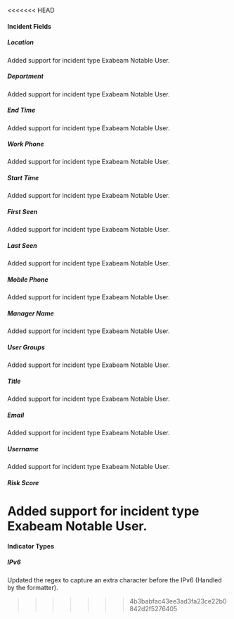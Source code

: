 <<<<<<< HEAD
#### Incident Fields

##### Location
Added support for incident type Exabeam Notable User.

##### Department
Added support for incident type Exabeam Notable User.

##### End Time
Added support for incident type Exabeam Notable User.

##### Work Phone
Added support for incident type Exabeam Notable User.

##### Start Time
Added support for incident type Exabeam Notable User.

##### First Seen
Added support for incident type Exabeam Notable User.

##### Last Seen
Added support for incident type Exabeam Notable User.

##### Mobile Phone
Added support for incident type Exabeam Notable User.

##### Manager Name
Added support for incident type Exabeam Notable User.

##### User Groups
Added support for incident type Exabeam Notable User.

##### Title
Added support for incident type Exabeam Notable User.

##### Email
Added support for incident type Exabeam Notable User.

##### Username
Added support for incident type Exabeam Notable User.

##### Risk Score
Added support for incident type Exabeam Notable User.
=======

#### Indicator Types

##### IPv6
Updated the regex to capture an extra character before the IPv6 (Handled by the formatter).
>>>>>>> 4b3babfac43ee3ad3fa23ce22b0842d2f5276405
